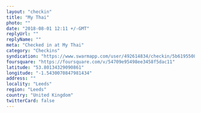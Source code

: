 ```yaml
---
layout: "checkin"
title: "My Thai"
photo: ""
date: "2018-08-01 12:11 +/-GMT"
replyUrl: ""
replyName: ""
meta: "Checked in at My Thai"
category: "Checkins"
syndication: "https://www.swarmapp.com/user/492614834/checkin/5b61955089ad46003181cb2b"
foursquare: "https://foursquare.com/v/54709e95498ee3458f5dac11"
latitude: "53.80134329090861"
longitude: "-1.5430070847981434"
address: ""
locality: "Leeds"
region: "Leeds"
country: "United Kingdom"
twitterCard: false
---
```

